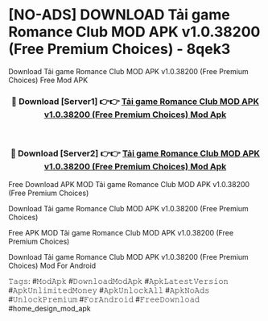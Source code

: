 # [NO-ADS] DOWNLOAD Tải game Romance Club MOD APK v1.0.38200 (Free Premium Choices) - 8qek3
Download Tải game Romance Club MOD APK v1.0.38200 (Free Premium Choices) Free Mod APK

<div align="center">
<h3>🔴 Download [Server1] 👉👉 <a href="https://apk-comot.site?title=Tải_game_Romance_Club_MOD_APK_v1.0.38200_(Free_Premium_Choices)">Tải game Romance Club MOD APK v1.0.38200 (Free Premium Choices) Mod Apk</a></h3><br>

<h3>🔴 Download [Server2] 👉👉 <a href="https://apk-comot.site?title=Tải_game_Romance_Club_MOD_APK_v1.0.38200_(Free_Premium_Choices)">Tải game Romance Club MOD APK v1.0.38200 (Free Premium Choices) Mod Apk</a></h3>
</div>


Free Download APK MOD Tải game Romance Club MOD APK v1.0.38200 (Free Premium Choices)

Download Tải game Romance Club MOD APK v1.0.38200 (Free Premium Choices) 

Free APK MOD Tải game Romance Club MOD APK v1.0.38200 (Free Premium Choices) 

Download Tải game Romance Club MOD APK v1.0.38200 (Free Premium Choices) Mod For Android

𝚃𝚊𝚐𝚜: #𝙼𝚘𝚍𝙰𝚙𝚔 #𝙳𝚘𝚠𝚗𝚕𝚘𝚊𝚍𝙼𝚘𝚍𝙰𝚙𝚔 #𝙰𝚙𝚔𝙻𝚊𝚝𝚎𝚜𝚝𝚅𝚎𝚛𝚜𝚒𝚘𝚗 #𝙰𝚙𝚔𝚄𝚗𝚕𝚒𝚖𝚒𝚝𝚎𝚍𝙼𝚘𝚗𝚎𝚢 #𝙰𝚙𝚔𝚄𝚗𝚕𝚘𝚌𝚔𝙰𝚕𝚕 #𝙰𝚙𝚔𝙽𝚘𝙰𝚍𝚜 #𝚄𝚗𝚕𝚘𝚌𝚔𝙿𝚛𝚎𝚖𝚒𝚞𝚖 #𝙵𝚘𝚛𝙰𝚗𝚍𝚛𝚘𝚒𝚍 #𝙵𝚛𝚎𝚎𝙳𝚘𝚠𝚗𝚕𝚘𝚊𝚍 #home_design_mod_apk